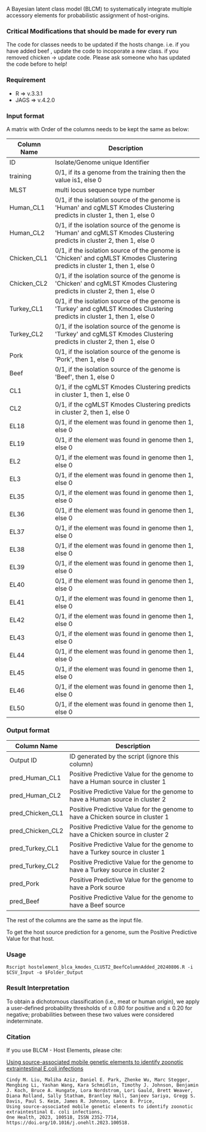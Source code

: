 A  Bayesian latent class model (BLCM) to systematically integrate multiple accessory elements for probabilistic assignment of host-origins.


### Critical Modifications that should be made for every run
The code for classes needs to be updated if the hosts change. i.e. if you have added beef , update the code to incoporate a new class. if you removed chicken -> update code. Please ask someone who has updated the code before to help!

### Requirement
- R => v.3.3.1
- JAGS => v.4.2.0

### Input format
A matrix with Order of the columns needs to be kept the same as below:

| Column Name | Description 														   |
| ----------- | -------------------------------------------------------------------------------------------------------------------------- |
| ID 	      | Isolate/Genome unique Identifier 											   |
| training    | 0/1, if its a genome from the training then the value is1, else 0 							   |
| MLST 	      | multi locus sequence type number 											   |
| Human_CL1   | 0/1, if the isolation source of the genome is 'Human' and cgMLST Kmodes Clustering predicts in cluster 1, then 1, else 0   |
| Human_CL2   | 0/1, if the isolation source of the genome is 'Human' and cgMLST Kmodes Clustering predicts in cluster 2, then 1, else 0   |
| Chicken_CL1 | 0/1, if the isolation source of the genome is 'Chicken' and cgMLST Kmodes Clustering predicts in cluster 1, then 1, else 0 |
| Chicken_CL2 | 0/1, if the isolation source of the genome is 'Chicken' and cgMLST Kmodes Clustering predicts in cluster 2, then 1, else 0 |
| Turkey_CL1  | 0/1, if the isolation source of the genome is 'Turkey' and cgMLST Kmodes Clustering predicts in cluster 1, then 1, else 0  |
| Turkey_CL2  | 0/1, if the isolation source of the genome is 'Turkey' and cgMLST Kmodes Clustering predicts in cluster 2, then 1, else 0  |
| Pork 	      | 0/1, if the isolation source of the genome is 'Pork', then 1, else 0 						           |
| Beef 	      | 0/1, if the isolation source of the genome is 'Beef', then 1, else 0  							   |
| CL1 	      | 0/1, if the cgMLST Kmodes Clustering predicts in cluster 1, then 1, else 0 						   |
| CL2 	      | 0/1, if the cgMLST Kmodes Clustering predicts in cluster 2, then 1, else 0 						   |
| EL18        | 0/1, if the element was found in genome then 1, else 0                                                                     |
| EL19        | 0/1, if the element was found in genome then 1, else 0                                                                     |
| EL2 	      | 0/1, if the element was found in genome then 1, else 0 									   |
| EL3 	      | 0/1, if the element was found in genome then 1, else 0 									   |
| EL35        | 0/1, if the element was found in genome then 1, else 0                                                                     |
| EL36        | 0/1, if the element was found in genome then 1, else 0                                                                     |
| EL37        | 0/1, if the element was found in genome then 1, else 0                                                                     |
| EL38        | 0/1, if the element was found in genome then 1, else 0                                                                     |
| EL39        | 0/1, if the element was found in genome then 1, else 0                                                                     |
| EL40        | 0/1, if the element was found in genome then 1, else 0                                                                     |
| EL41        | 0/1, if the element was found in genome then 1, else 0                                                                     |
| EL42        | 0/1, if the element was found in genome then 1, else 0                                                                     |
| EL43        | 0/1, if the element was found in genome then 1, else 0                                                                     |
| EL44        | 0/1, if the element was found in genome then 1, else 0                                                                     |
| EL45        | 0/1, if the element was found in genome then 1, else 0                                                                     |
| EL46        | 0/1, if the element was found in genome then 1, else 0                                                                     |
| EL50        | 0/1, if the element was found in genome then 1, else 0                                                                     |

### Output format

| Column Name      | Description						         	     |
| ---------------- | ------------------------------------------------------------------------------- |
| Output ID        | ID generated by the script (ignore this column) 				     |
| pred_Human_CL1   | Positive Predictive Value for the genome to have a Human source in cluster 1    |
| pred_Human_CL2   | Positive Predictive Value for the genome to have a Human source in cluster 2    |
| pred_Chicken_CL1 | Positive Predictive Value for the genome to have a Chicken source in cluster 1  |
| pred_Chicken_CL2 | Positive Predictive Value for the genome to have a Chicken source in cluster 2  |
| pred_Turkey_CL1  | Positive Predictive Value for the genome to have a Turkey source in cluster 1   |
| pred_Turkey_CL2  | Positive Predictive Value for the genome to have a Turkey source in cluster 2   |
| pred_Pork        | Positive Predictive Value for the genome to have a Pork source 		     |
| pred_Beef    	   | Positive Predictive Value for the genome to have a Beef source 		     |

The rest of the columns are the same as the input file.
 
To get the host source prediction for a genome, sum the Positive Predictive Value for that host. 

### Usage
```
Rscript hostelement_blca_kmodes_CLUST2_BeefColumnAdded_20240806.R -i $CSV_Input -o $Folder_Output
```

### Result Interpretation
To obtain a dichotomous classification (i.e., meat or human origin), we apply a user-defined probability thresholds of ≥ 0.80 for positive and ≤ 0.20 for negative; probabilities between these two values were considered indeterminate. 

### Citation
If you use BLCM - Host Elements, please cite:

[Using source-associated mobile genetic elements to identify zoonotic extraintestinal E.coli infections](https://www.sciencedirect.com/science/article/pii/S2352771423000381)

```
Cindy M. Liu, Maliha Aziz, Daniel E. Park, Zhenke Wu, Marc Stegger, Mengbing Li, Yashan Wang, Kara Schmidlin, Timothy J. Johnson, Benjamin J. Koch, Bruce A. Hungate, Lora Nordstrom, Lori Gauld, Brett Weaver, Diana Rolland, Sally Statham, Brantley Hall, Sanjeev Sariya, Gregg S. Davis, Paul S. Keim, James R. Johnson, Lance B. Price,
Using source-associated mobile genetic elements to identify zoonotic extraintestinal E. coli infections,
One Health, 2023, 100518, ISSN 2352-7714, https://doi.org/10.1016/j.onehlt.2023.100518.
```
